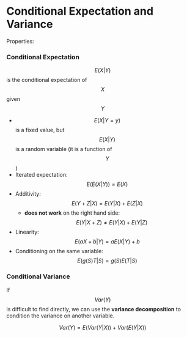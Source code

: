 # Conditional Expectation and Variance

Properties:

### Conditional Expectation

$$E(X|Y)$$is the conditional expectation of $$X$$given $$Y$$

* $$E(X|Y=y)$$is a fixed value, but $$E(X|Y)$$is a random variable \(it is a function of $$Y$$\)
* Iterated expectation: $$E(E(X|Y)) = E(X)$$
* Additivity: $$E(Y+Z | X) = E(Y|X) + E(Z|X)$$
  * **does not work** on the right hand side: $$E(Y | X+Z) \ne E(Y|X) + E(Y|Z)$$
* Linearity: $$E(aX + b | Y) = aE(X|Y) + b$$
* Conditioning on the same variable: $$E(g(S)T | S) = g(S)E(T|S)$$

### Conditional Variance

If $$Var(Y)$$is difficult to find directly, we can use the **variance decomposition** to condition the variance on another variable.

$$
Var(Y) = E(Var(Y|X)) + Var(E(Y|X))
$$



